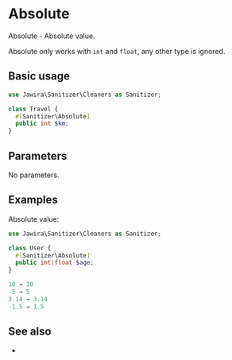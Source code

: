 # Absolute

Absolute - Absolute value.

Absolute only works with `int` and `float`, any other type is ignored.

## Basic usage

```php
use Jawira\Sanitizer\Cleaners as Sanitizer;

class Travel {
  #[Sanitizer\Absolute]
  public int $km;
}
```

## Parameters

No parameters.

## Examples

Absolute value:

```php
use Jawira\Sanitizer\Cleaners as Sanitizer;

class User {
  #[Sanitizer\Absolute]
  public int|float $age;
}
```

```php
10 → 10
-5 → 5
3.14 → 3.14
-1.5 → 1.5
```

## See also

-
